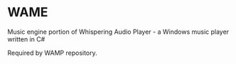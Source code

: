 # WAME
Music engine portion of Whispering Audio Player - a Windows music player written in C#

Required by WAMP repository.
